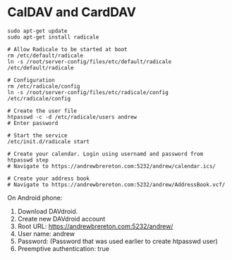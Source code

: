 CalDAV and CardDAV
==================

    sudo apt-get update
    sudo apt-get install radicale

    # Allow Radicale to be started at boot
    rm /etc/default/radicale
    ln -s /root/server-config/files/etc/default/radicale /etc/default/radicale
    
    # Configuration
    rm /etc/radicale/config
    ln -s /root/server-config/files/etc/radicale/config /etc/radicale/config
    
    # Create the user file
    htpasswd -c -d /etc/radicale/users andrew
    # Enter password
    
    # Start the service
    /etc/init.d/radicale start
    
    # Create your calendar. Login using usernamd and password from htpasswd step
    # Navigate to https://andrewbrereton.com:5232/andrew/calendar.ics/
    
    # Create your address book
    # Navigate to https://andrewbrereton.com:5232/andrew/AddressBook.vcf/

On Android phone:

1. Download DAVdroid.
2. Create new DAVdroid account
3. Root URL: https://andrewbrereton.com:5232/andrew/
4. User name: andrew
5. Password: (Password that was used earlier to create htpasswd user)
6. Preemptive authentication: true
